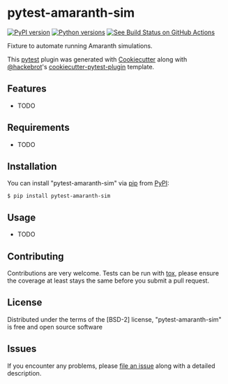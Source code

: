 # pytest-amaranth-sim

[![PyPI version](https://img.shields.io/pypi/pyversions/pytest-amaranth-sim.svg)](https://pypi.org/project/pytest-amaranth-sim)
[![Python versions](https://img.shields.io/pypi/pyversions/pytest-amaranth-sim.svg)](https://pypi.org/project/pytest-amaranth-sim)
[![See Build Status on GitHub Actions](https://github.com/cr1901/pytest-amaranth-sim/actions/workflows/main.yml/badge.svg)](https://github.com/cr1901/pytest-amaranth-sim/actions/workflows/main.yml)

Fixture to automate running Amaranth simulations.

This [pytest] plugin was generated with [Cookiecutter] along with [@hackebrot]'s [cookiecutter-pytest-plugin] template.

## Features

- TODO

## Requirements

- TODO

## Installation

You can install "pytest-amaranth-sim" via [pip] from [PyPI]:

```
$ pip install pytest-amaranth-sim
```

## Usage

- TODO

## Contributing

Contributions are very welcome. Tests can be run with [tox], please ensure
the coverage at least stays the same before you submit a pull request.

## License

Distributed under the terms of the [BSD-2] license, "pytest-amaranth-sim" is free and open source software

## Issues

If you encounter any problems, please [file an issue] along with a detailed description.

[@hackebrot]: https://github.com/hackebrot
[apache software license 2.0]: https://www.apache.org/licenses/LICENSE-2.0
[bsd-3]: https://opensource.org/licenses/BSD-2-Clause
[cookiecutter]: https://github.com/audreyr/cookiecutter
[cookiecutter-pytest-plugin]: https://github.com/pytest-dev/cookiecutter-pytest-plugin
[file an issue]: https://github.com/cr1901/pytest-amaranth-sim/issues
[gnu gpl v3.0]: https://www.gnu.org/licenses/gpl-3.0.txt
[mit]: https://opensource.org/licenses/MIT
[pip]: https://pypi.org/project/pip/
[pypi]: https://pypi.org/project
[pytest]: https://github.com/pytest-dev/pytest
[tox]: https://tox.readthedocs.io/en/latest/
